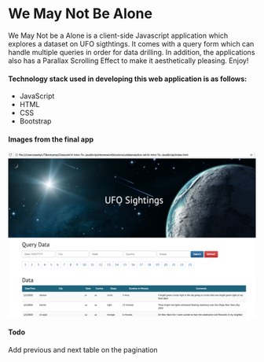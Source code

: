 # We May Not Be Alone

We May Not be a Alone is a client-side Javascript application which explores a dataset on UFO sigthtings. It comes with a query form which can handle multiple queries in order for data drilling. In addition, the applications also has a Parallax Scrolling Effect to make it aesthetically pleasing. Enjoy!

#### Technology stack used in developing this web application is as follows:
* JavaScript
* HTML
* CSS
* Bootstrap

#### Images from the final app
![final_app_part1.png](images/final_app_part.png)

#### Todo
Add previous and next table on the pagination